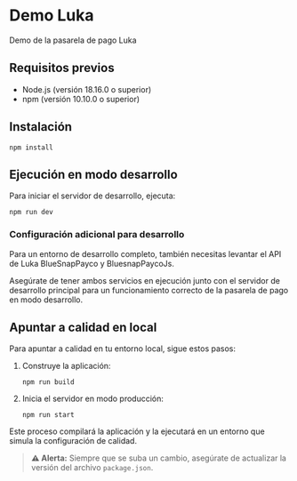 # Demo Luka

Demo de la pasarela de pago Luka

## Requisitos previos

- Node.js (versión 18.16.0 o superior)
- npm (versión 10.10.0 o superior)

## Instalación

```
npm install
```

## Ejecución en modo desarrollo

Para iniciar el servidor de desarrollo, ejecuta:

```
npm run dev
```

### Configuración adicional para desarrollo

Para un entorno de desarrollo completo, también necesitas levantar el API de Luka BlueSnapPayco y BluesnapPaycoJs.

Asegúrate de tener ambos servicios en ejecución junto con el servidor de desarrollo principal para un funcionamiento correcto de la pasarela de pago en modo desarrollo.

## Apuntar a calidad en local

Para apuntar a calidad en tu entorno local, sigue estos pasos:

1. Construye la aplicación:

   ```
   npm run build
   ```

2. Inicia el servidor en modo producción:
   ```
   npm run start
   ```

Este proceso compilará la aplicación y la ejecutará en un entorno que simula la configuración de calidad.

> **⚠️ Alerta:** Siempre que se suba un cambio, asegúrate de actualizar la versión del archivo `package.json`.
